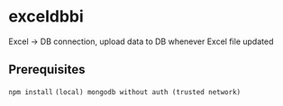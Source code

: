 # exceldbbi
Excel -> DB connection, upload data to DB whenever Excel file updated
## Prerequisites
```npm install```
```(local) mongodb without auth (trusted network)```